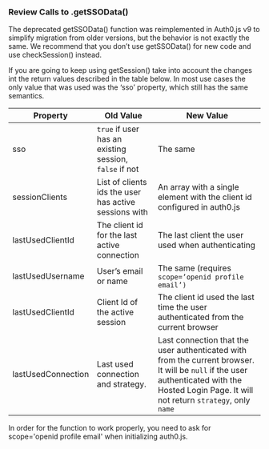 ### Review Calls to .getSSOData()

The deprecated getSSOData() function was reimplemented in Auth0.js v9 to simplify migration from older versions, but the behavior is not exactly the same. We recommend that you don’t use getSSOData() for new code and use checkSession() instead.

If you are going to keep using getSession() take into account the changes int the return values described in the table below. In most use cases the only value that was used was the ‘sso’ property, which still has the same semantics. 

| Property | Old Value | New Value |
| --- | --- | --- |
| sso | `true` if user has an existing session, `false` if not | The same |
| sessionClients | List of clients ids the user has active sessions with | An array with a single element with the client id configured in auth0.js |
| lastUsedClientId | The client id for the last active connection | The last client the user used when authenticating |
| lastUsedUsername | User’s email or name | The same (requires `scope=’openid profile email’)` |
| lastUsedClientId | Client Id of the active session  | The client id used the last time the user authenticated from the current browser |
| lastUsedConnection | Last used connection and strategy. | Last connection that the user authenticated with from the current browser. It will be `null` if the user authenticated with the Hosted Login Page. It will not return `strategy`, only `name` |

In order for the function to work properly, you need to ask for scope='openid profile email' when initializing auth0.js. 
